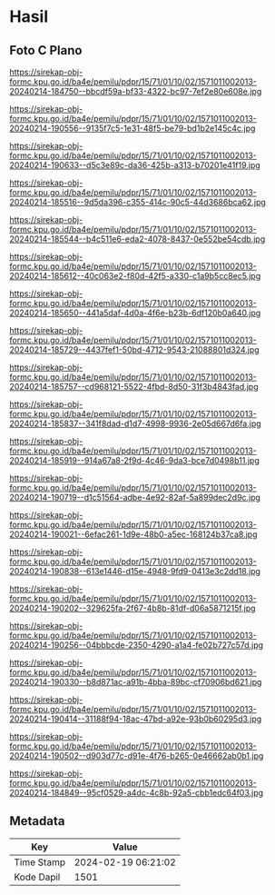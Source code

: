 # Hasil

## Foto C Plano

https://sirekap-obj-formc.kpu.go.id/ba4e/pemilu/pdpr/15/71/01/10/02/1571011002013-20240214-184750--bbcdf59a-bf33-4322-bc97-7ef2e80e608e.jpg

https://sirekap-obj-formc.kpu.go.id/ba4e/pemilu/pdpr/15/71/01/10/02/1571011002013-20240214-190556--9135f7c5-1e31-48f5-be79-bd1b2e145c4c.jpg

https://sirekap-obj-formc.kpu.go.id/ba4e/pemilu/pdpr/15/71/01/10/02/1571011002013-20240214-190633--d5c3e89c-da36-425b-a313-b70201e41f19.jpg

https://sirekap-obj-formc.kpu.go.id/ba4e/pemilu/pdpr/15/71/01/10/02/1571011002013-20240214-185516--9d5da396-c355-414c-90c5-44d3686bca62.jpg

https://sirekap-obj-formc.kpu.go.id/ba4e/pemilu/pdpr/15/71/01/10/02/1571011002013-20240214-185544--b4c511e6-eda2-4078-8437-0e552be54cdb.jpg

https://sirekap-obj-formc.kpu.go.id/ba4e/pemilu/pdpr/15/71/01/10/02/1571011002013-20240214-185612--40c063e2-f80d-42f5-a330-c1a9b5cc8ec5.jpg

https://sirekap-obj-formc.kpu.go.id/ba4e/pemilu/pdpr/15/71/01/10/02/1571011002013-20240214-185650--441a5daf-4d0a-4f6e-b23b-6df120b0a640.jpg

https://sirekap-obj-formc.kpu.go.id/ba4e/pemilu/pdpr/15/71/01/10/02/1571011002013-20240214-185729--4437fef1-50bd-4712-9543-21088801d324.jpg

https://sirekap-obj-formc.kpu.go.id/ba4e/pemilu/pdpr/15/71/01/10/02/1571011002013-20240214-185757--cd968121-5522-4fbd-8d50-31f3b4843fad.jpg

https://sirekap-obj-formc.kpu.go.id/ba4e/pemilu/pdpr/15/71/01/10/02/1571011002013-20240214-185837--341f8dad-d1d7-4998-9936-2e05d667d6fa.jpg

https://sirekap-obj-formc.kpu.go.id/ba4e/pemilu/pdpr/15/71/01/10/02/1571011002013-20240214-185919--914a67a8-2f9d-4c46-9da3-bce7d0498b11.jpg

https://sirekap-obj-formc.kpu.go.id/ba4e/pemilu/pdpr/15/71/01/10/02/1571011002013-20240214-190719--d1c51564-adbe-4e92-82af-5a899dec2d9c.jpg

https://sirekap-obj-formc.kpu.go.id/ba4e/pemilu/pdpr/15/71/01/10/02/1571011002013-20240214-190021--6efac261-1d9e-48b0-a5ec-168124b37ca8.jpg

https://sirekap-obj-formc.kpu.go.id/ba4e/pemilu/pdpr/15/71/01/10/02/1571011002013-20240214-190838--613e1446-d15e-4948-9fd9-0413e3c2dd18.jpg

https://sirekap-obj-formc.kpu.go.id/ba4e/pemilu/pdpr/15/71/01/10/02/1571011002013-20240214-190202--329625fa-2f67-4b8b-81df-d06a5871215f.jpg

https://sirekap-obj-formc.kpu.go.id/ba4e/pemilu/pdpr/15/71/01/10/02/1571011002013-20240214-190256--04bbbcde-2350-4290-a1a4-fe02b727c57d.jpg

https://sirekap-obj-formc.kpu.go.id/ba4e/pemilu/pdpr/15/71/01/10/02/1571011002013-20240214-190330--b8d871ac-a91b-4bba-89bc-cf70906bd621.jpg

https://sirekap-obj-formc.kpu.go.id/ba4e/pemilu/pdpr/15/71/01/10/02/1571011002013-20240214-190414--31188f94-18ac-47bd-a92e-93b0b60295d3.jpg

https://sirekap-obj-formc.kpu.go.id/ba4e/pemilu/pdpr/15/71/01/10/02/1571011002013-20240214-190502--d903d77c-d91e-4f76-b265-0e46662ab0b1.jpg

https://sirekap-obj-formc.kpu.go.id/ba4e/pemilu/pdpr/15/71/01/10/02/1571011002013-20240214-184849--95cf0529-a4dc-4c8b-92a5-cbb1edc64f03.jpg


## Metadata

| Key        | Value               |
| ---------- | ------------------- |
| Time Stamp | 2024-02-19 06:21:02 |
| Kode Dapil | 1501                |



